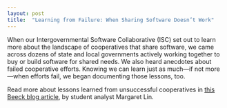 ```yaml
---
layout: post
title:  "Learning from Failure: When Sharing Software Doesn’t Work"
---
```


When our Intergovernmental Software Collaborative (ISC) set out to learn more about the landscape of cooperatives that share software, we came across dozens of state and local governments actively working together to buy or build software for shared needs. We also heard anecdotes about failed cooperative efforts. Knowing we can learn just as much—if not more—when efforts fail, we began documenting those lessons, too.

Read more about lessons learned from unsuccessful cooperatives in [this Beeck blog article](https://beeckcenter.georgetown.edu/learning-from-failure-when-sharing-software-doesnt-work/), by student analyst Margaret Lin.

